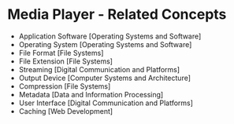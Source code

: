# Media Player - Related Concepts

- Application Software [Operating Systems and Software]
- Operating System [Operating Systems and Software]
- File Format [File Systems]
- File Extension [File Systems]
- Streaming [Digital Communication and Platforms]
- Output Device [Computer Systems and Architecture]
- Compression [File Systems]
- Metadata [Data and Information Processing]
- User Interface [Digital Communication and Platforms]
- Caching [Web Development]
